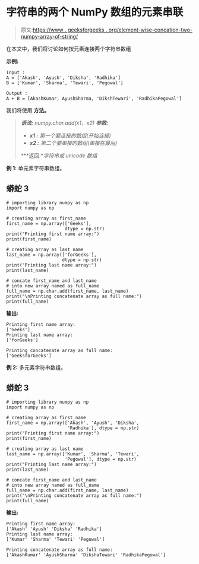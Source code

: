 # 字符串的两个 NumPy 数组的元素串联

> 原文:[https://www . geeksforgeeks . org/element-wise-concation-two-numpy-array-of-string/](https://www.geeksforgeeks.org/element-wise-concatenation-of-two-numpy-arrays-of-string/)

在本文中，我们将讨论如何按元素连接两个字符串数组

**示例:**

```
Input :
A = ['Akash', 'Ayush', 'Diksha', 'Radhika']
B = ['Kumar', 'Sharma', 'Tewari', 'Pegowal']

Output :
A + B = [AkashKumar, AyushSharma, 'DikshTewari', 'RadhikaPegowal']

```

我们将使用 **方法。**

> ***语法:** numpy.char.add(x1，x2)*
> ***参数:***
> 
> *   ***x1 :** 第一个要连接的数组(开始连接)*
> *   ***x2 :** 第二个要串接的数组(串接在最后)*
> 
> ***返回:**字符串或 unicode 数组*

**例 1:** 单元素字符串数组。

## 蟒蛇 3

```
# importing library numpy as np
import numpy as np

# creating array as first_name
first_name = np.array(['Geeks'], 
                      dtype = np.str)
print("Printing first name array:")
print(first_name)

# creating array as last name
last_name = np.array(['forGeeks'], 
                     dtype = np.str)
print("Printing last name array:")
print(last_name)

# concate first_name and last_name 
# into new array named as full_name
full_name = np.char.add(first_name, last_name)
print("\nPrinting concatenate array as full name:")
print(full_name)
```

**输出:**

```
Printing first name array:
['Geeks']
Printing last name array:
['forGeeks']

Printing concatenate array as full name:
['GeeksforGeeks']

```

**例 2:** 多元素字符串数组。

## 蟒蛇 3

```
# importing library numpy as np
import numpy as np

# creating array as first_name
first_name = np.array(['Akash', 'Ayush', 'Diksha', 
                       'Radhika'], dtype = np.str)
print("Printing first name array:")
print(first_name)

# creating array as last name
last_name = np.array(['Kumar', 'Sharma', 'Tewari', 
                      'Pegowal'], dtype = np.str)
print("Printing last name array:")
print(last_name)

# concate first_name and last_name 
# into new array named as full_name
full_name = np.char.add(first_name, last_name)
print("\nPrinting concatenate array as full name:")
print(full_name)
```

**输出:**

```
Printing first name array:
['Akash' 'Ayush' 'Diksha' 'Radhika']
Printing last name array:
['Kumar' 'Sharma' 'Tewari' 'Pegowal']

Printing concatenate array as full name:
['AkashKumar' 'AyushSharma' 'DikshaTewari' 'RadhikaPegowal']

```